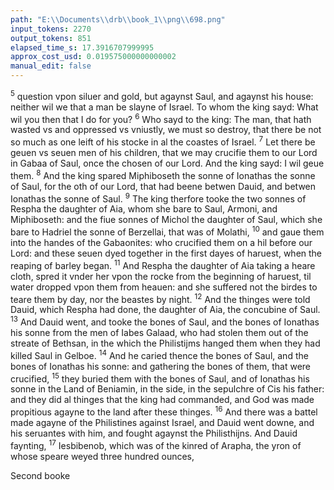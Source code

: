 ```yaml
---
path: "E:\\Documents\\drb\\book_1\\png\\698.png"
input_tokens: 2270
output_tokens: 851
elapsed_time_s: 17.3916707999995
approx_cost_usd: 0.019575000000000002
manual_edit: false
---
```

<sup>5</sup> question vpon siluer and gold, but agaynst Saul, and agaynst his house: neither wil we that a man be slayne of Israel. To whom the king sayd: What wil you then that I do for you? <sup>6</sup> Who sayd to the king: The man, that hath wasted vs and oppressed vs vniustly, we must so destroy, that there be not so much as one leift of his stocke in al the coastes of Israel. <sup>7</sup> Let there be geuen vs seuen men of his children, that we may crucifie them to our Lord in Gabaa of Saul, once the chosen of our Lord. And the king sayd: I wil geue them. <sup>8</sup> And the king spared Miphiboseth the sonne of Ionathas the sonne of Saul, for the oth of our Lord, that had beene betwen Dauid, and betwen Ionathas the sonne of Saul. <sup>9</sup> The king therfore tooke the two sonnes of Respha the daughter of Aia, whom she bare to Saul, Armoni, and Miphiboseth: and the fiue sonnes of Michol the daughter of Saul, which she bare to Hadriel the sonne of Berzellai, that was of Molathi, <sup>10</sup> and gaue them into the handes of the Gabaonites: who crucified them on a hil before our Lord: and these seuen dyed together in the first dayes of haruest, when the reaping of barley began. <sup>11</sup> And Respha the daughter of Aia taking a heare cloth, spred it vnder her vpon the rocke from the beginning of haruest, til water dropped vpon them from heauen: and she suffered not the birdes to teare them by day, nor the beastes by night. <sup>12</sup> And the thinges were told Dauid, which Respha had done, the daughter of Aia, the concubine of Saul. <sup>13</sup> And Dauid went, and tooke the bones of Saul, and the bones of Ionathas his sonne from the men of Iabes Galaad, who had stolen them out of the streate of Bethsan, in the which the Philistijms hanged them when they had killed Saul in Gelboe. <sup>14</sup> And he caried thence the bones of Saul, and the bones of Ionathas his sonne: and gathering the bones of them, that were crucified, <sup>15</sup> they buried them with the bones of Saul, and of Ionathas his sonne in the Land of Beniamin, in the side, in the sepulchre of Cis his father: and they did al thinges that the king had commanded, and God was made propitious agayne to the land after these thinges. <sup>16</sup> And there was a battel made agayne of the Philistines against Israel, and Dauid went downe, and his seruantes with him, and fought agaynst the Philisthijns. And Dauid faynting, <sup>17</sup> Iesbibenob, which was of the kinred of Arapha, the yron of whose speare weyed three hundred ounces,

[^1]: Dauid.

<aside>Second booke</aside>